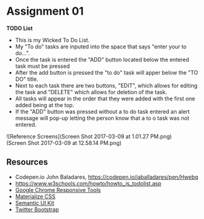 # Assignment 01

**TODO List**
- This is my Wicked To Do List.
- My "To do" tasks are inputed into the space that says "enter your to do...".
- Once the task is entered the "ADD" button located below the entered task must be pressed
- After the add button is pressed the "to do" task will apper below the "TO DO" title.
- Next to each task there are two buttons, "EDIT", which allows for editing the task and "DELETE" which allows for deletion of the task.
- All tasks will appear in the order that they were added with the first one added being at the top.
- If the "ADD" button was pressed without a to do task entered an alert message will pop-up letting the person know that a to o task was not entered.


![Reference Screens](Screen Shot 2017-03-09 at 1.01.27 PM.png)	
(Screen Shot 2017-03-09 at 12.58.14 PM.png)

 


## Resources
* Codepen.io John Baladares,  https://codepen.io/jaballadares/pen/Hwebq 
* https://www.w3schools.com/howto/howto_js_todolist.asp
* [Google Chrome Responsive Tools](https://developers.google.com/web/tools/chrome-devtools/device-mode/emulate-mobile-viewports)
* [Materialize CSS](http://materializecss.com/)
* [Semantic UI Kit](http://semantic-ui.com)
* [Twitter Bootstrap](http://getbootstrap.com/)
